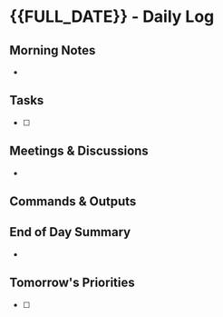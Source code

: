 # {{FULL_DATE}} - Daily Log

## Morning Notes
- 

## Tasks
- [ ] 

## Meetings & Discussions
- 

## Commands & Outputs
<!-- Use 'bb pipe' to capture command outputs here -->

## End of Day Summary
- 

## Tomorrow's Priorities
- [ ] 